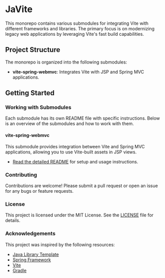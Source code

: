 # JaVite

This monorepo contains various submodules for integrating Vite with different frameworks and
libraries. The primary focus is on modernizing legacy web applications by leveraging Vite's fast
build capabilities.

## Project Structure

The monorepo is organized into the following submodules:

- **vite-spring-webmvc**: Integrates Vite with JSP and Spring MVC applications.

## Getting Started

### Working with Submodules

Each submodule has its own README file with specific instructions. Below is an overview of the
submodules and how to work with them.

#### vite-spring-webmvc

This submodule provides integration between Vite and Spring MVC applications, allowing you to use
Vite-built assets in JSP views.

- [Read the detailed README](vite-spring-webmvc/README.md) for setup and usage instructions.

### Contributing

Contributions are welcome! Please submit a pull request or open an issue for any bugs or feature
requests.

### License

This project is licensed under the MIT License. See the [LICENSE](LICENSE) file for details.

### Acknowledgements

This project was inspired by the following resources:

- [Java Library Template](https://github.com/thriving-dev/java-library-template)
- [Spring Framework](https://spring.io/projects/spring-framework)
- [Vite](https://vitejs.dev/)
- [Gradle](https://gradle.org/)
